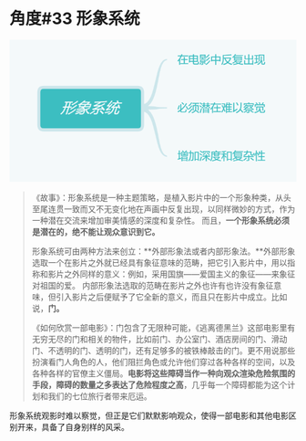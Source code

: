 # 角度\#33 形象系统

![](../.gitbook/assets/image%20%2854%29.png)

> 《故事》：形象系统是一种主题策略，是植入影片中的一个形象种类，从头至尾连贯一致而又不无变化地在声画中反复出现，以同样微妙的方式，作为一种潜在交流来增加审美情感的深度和复杂性。 而且，**一个形象系统必须是潜在的，绝不能让观众意识到它。** 
>
> 形象系统可由两种方法来创立：**外部形象法或者内部形象法。**外部形象选取一个在影片之外就已经具有象征意味的范畴，把它引入影片中，用以指称和影片之外同样的意义：例如，采用国旗——爱国主义的象征——来象征对祖国的爱。 内部形象法选取的范畴在影片之外也许有也许没有象征意味，但引入影片之后便赋予了它全新的意义，而且只在影片中成立。比如说，**门。** 
>
> 《如何欣赏一部电影》：门包含了无限种可能，《逃离德黑兰》这部电影里有无穷无尽的门和相关的物件，比如前门、办公室门、酒店房间的门、滑动门、不透明的门、透明的门，还有足够多的被铁棒敲击的门。更不用说那些扮演看门人角色的人，他们阻拦角色或允许他们穿过各种各样的空间，以及各种各样的官僚主义僵局。**电影将这些障碍当作一种向观众渲染危险氛围的手段，障碍的数量之多表达了危险程度之高**，几乎每一个障碍都能为这个计划和我们的七位旅行者带来厄运。

形象系统观影时难以察觉，但正是它们默默影响观众，使得一部电影和其他电影区别开来，具备了自身别样的风采。


